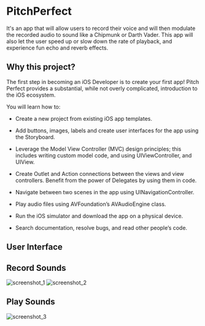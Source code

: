 # PitchPerfect
It's an app that will allow users to record their voice and will then modulate the recorded audio to sound like a Chipmunk or Darth Vader. This app will also let the user speed up or slow down the rate of playback, and experience fun echo and reverb effects.

## Why this project?

The first step in becoming an iOS Developer is to create your first app! Pitch Perfect provides a substantial, while not overly complicated, introduction to the iOS ecosystem.

You will learn how to:


* Create a new project from existing iOS app templates.

* Add buttons, images, labels and create user interfaces for the app using the Storyboard.

* Leverage the Model View Controller (MVC) design principles; this includes writing custom model code, and using UIViewController, and UIView.

* Create Outlet and Action connections between the views and view controllers. Benefit from the power of Delegates by using them in code.

* Navigate between two scenes in the app using UINavigationController.

* Play audio files using AVFoundation’s AVAudioEngine class.

* Run the iOS simulator and download the app on a physical device.

* Search documentation, resolve bugs, and read other people’s code.

## User Interface

## Record Sounds 
![screenshot_1](https://user-images.githubusercontent.com/92055081/169426995-ec1e92c2-82a5-4ac8-a0bd-d392cc5d1d14.png) ![screenshot_2](https://user-images.githubusercontent.com/92055081/169427755-c00f7024-48f3-48d3-87b6-17b9de747c43.png)




## Play Sounds

![screenshot_3](https://user-images.githubusercontent.com/92055081/169427904-18bb9af9-fb5a-483c-891e-034c1ea503d1.png)




